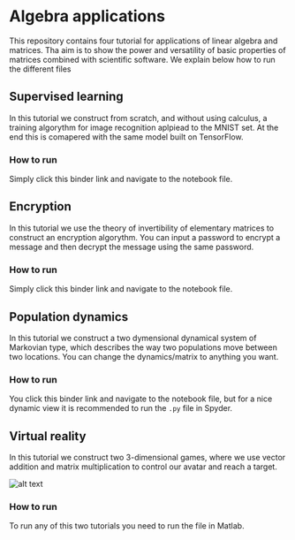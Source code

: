 # Algebra applications

This repository contains four tutorial for applications of linear algebra and matrices. Tha aim is to show the power and versatility of basic properties of matrices combined with scientific software. We explain below how to run the different files

## Supervised learning
In this tutorial we construct from scratch, and without using calculus, a training algorythm for image recognition aplpiead to the MNIST set. At the end this is comapered with the same model built on TensorFlow.

### How to run
Simply click this binder link and navigate to the notebook file.

## Encryption
In this tutorial we use the theory of invertibility of elementary matrices to construct an encryption algorythm. You can input a password to encrypt a message and then decrypt the message using the same password.

### How to run
Simply click this binder link and navigate to the notebook file.


## Population dynamics
In this tutorial we construct a two dymensional dynamical system of Markovian type, which describes the way two populations move between two locations. You can change the dynamics/matrix to anything you want.

### How to run
You click this binder link and navigate to the notebook file, but for a nice dynamic view it is recommended to run the `.py` file in Spyder. 


## Virtual reality
In this tutorial we construct two 3-dimensional games, where we use vector addition and matrix multiplication to control our avatar and reach a target.

![alt text](https://github.com/ltoniazzi/Algebra_applications/tree/main/Virtual_reality/neilba.jpg?raw=true)

### How to run
To run any of this two tutorials you need to run the file in Matlab.

